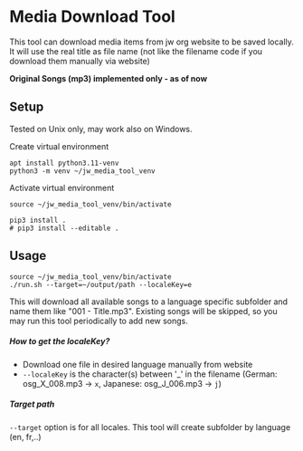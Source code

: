 # Media Download Tool

This tool can download media items from jw org website to be saved locally.
It will use the real title as file name (not like the filename code if you download
them manually via website)

**Original Songs (mp3) implemented only - as of now**

## Setup

Tested on Unix only, may work also on Windows.

Create virtual environment

```
apt install python3.11-venv
python3 -m venv ~/jw_media_tool_venv
```

Activate virtual environment

```
source ~/jw_media_tool_venv/bin/activate

pip3 install .
# pip3 install --editable .
```


## Usage

```
source ~/jw_media_tool_venv/bin/activate
./run.sh --target=~/output/path --localeKey=e
```

This will download all available songs to a language specific subfolder and name them like "001 - Title.mp3".
Existing songs will be skipped, so you may run this tool periodically to add new songs.


##### How to get the localeKey?

- Download one file in desired language manually from website
- `--localeKey` is the character(s) between '_' in the filename (German: osg_X_008.mp3 -> `x`, Japanese: osg_J_006.mp3 -> `j`)


##### Target path

`--target` option is for all locales. This tool will create subfolder by language (en, fr,..)